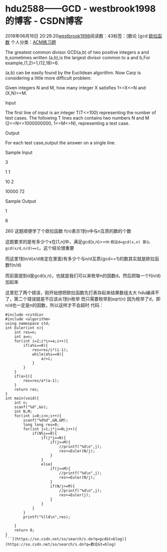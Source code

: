 # hdu2588——GCD - westbrook1998的博客 - CSDN博客





2018年06月16日 20:26:20[westbrook1998](https://me.csdn.net/westbrook1998)阅读数：43标签：[数论																[gcd																[欧拉函数](https://so.csdn.net/so/search/s.do?q=欧拉函数&t=blog)
个人分类：[ACM练习题](https://blog.csdn.net/westbrook1998/article/category/7652684)





> 
The greatest common divisor GCD(a,b) of two positive integers a and b,sometimes written (a,b),is the largest divisor common to a and b,For example,(1,2)=1,(12,18)=6.  

  (a,b) can be easily found by the Euclidean algorithm. Now Carp is considering a little more difficult problem:  

  Given integers N and M, how many integer X satisfies 1<=X<=N and (X,N)>=M. 

  Input 

  The first line of input is an integer T(T<=100) representing the number of test cases. The following T lines each contains two numbers N and M (2<=N<=1000000000, 1<=M<=N), representing a test case. 

  Output 

  For each test case,output the answer on a single line. 

  Sample Input 

  3 

  1 1 

  10 2 

  10000 72 

  Sample Output 

  1 

  6 

  260
这题顺便学了个欧拉函数 f(n)表示1到n中与n互质的数的个数 

这题要求的是有多少个x在[1,n]中，满足gcd(x,n)>=m 
`假设d=gcd(x,n) 那么gcd(x/d,n/d)==1`，这个结论很重要 

而这里1到n/d(x/d肯定在里面)有多少个与n/d互质(gcd==1)的数其实就是欧拉函数f(n/d) 

而前面提到d是gcd(x,n)，也就是我们可以来枚举n的因数d，然后把每一个f(n/d)加起来 

这里犯了两个错误，刚开始想把欧拉函数先打表存起来结果数组太大 hdu编译不了，第二个错误就是不应该从1到n枚举 而只需要枚举到sqrt(n) 因为枚举了d，即n/d也一定是n的因数，所以这样才不会超时
代码：

```
#include <cstdio>
#include <algorithm>
using namespace std;
int Euler(int n){
    int res=n;
    int a=n;
    for(int i=2;i*i<=a;i++){
        if(a%i==0){
            res=res/i*(i-1);
            while(a%i==0){
                a/=i;
            }
        }
    }
    if(a>1){
        res=res/a*(a-1);
    }
    return res;
}
int main(void){
    int n;
    scanf("%d",&n);
    int N,M;
    for(int i=0;i<n;i++){
        scanf("%d%d",&N,&M);
        long long res=0;
        for(int j=1;j*j<=N;j++){
            if(N%j==0){
                if(j*j==N){
                    if(j>=M){
                        //printf("%d\n",j);
                        res+=Euler(N/j);
                    }
                }
                else{
                    if(j>=M){
                        //printf("%d\n",j);
                        res+=Euler(N/j);
                    }
                    if(N/j>=M){
                        //printf("%d\n",j);
                        res+=Euler(j);
                    }
                }
            }
        }
        printf("%lld\n",res);

    }
    return 0;
}
```](https://so.csdn.net/so/search/s.do?q=gcd&t=blog)](https://so.csdn.net/so/search/s.do?q=数论&t=blog)




